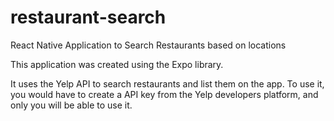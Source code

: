 # restaurant-search
React Native Application to Search Restaurants based on locations

This application was created using the Expo library.

It uses the Yelp API to search restaurants and list them on the app.
To use it, you would have to create a API key from the Yelp developers platform,
and only you will be able to use it.
